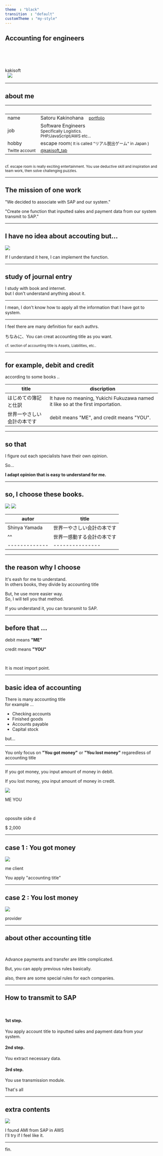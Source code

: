 ```yaml
---
theme　: "black"
transition　: "default"
customTheme : "my-style"
---
```

## Accounting for engineers

<br>
<br>
<br>
<br>
kakisoft
<br>
&nbsp;&nbsp;<img src="./assets/kakisoft_log
.png" style="max-width: 10%;">

---

## about me

&nbsp;  |  &nbsp;
-------------|---------------
name       | Satoru Kakinohana &nbsp;&nbsp;&nbsp;<small><a href="https://kakisoft-portfolio-v2.netlify.com/">portfolio</a></small>
job        | Software Engineers<br><small>Specifically Logistics.<br>PHP/JavaScript/AWS etc...</small>  
hobby      | escape room<small>( It is called "リアル脱出ゲーム" in Japan )</small>  
<small>Twitte account</small> | <small>[@kakisoft_tab](https://twitter.com/kakisoft_tab)</small>

<br>

<small>
cf. escape room is really exciting entertainment.  
You use deductive skill and inspiration and team work, then solve challenging puzzles.</small>

---

## The mission of one work

"We decided to associate with SAP and our system."  

"Create one function that inputted sales and payment data from our system transmit to SAP."  

---

## I have no idea about accouting but...  

<img src="./assets/001.png" style="max-width: 50%;">  

If I understand it here, I can implement the function.  

---

## study of journal entry

I study with book and internet.   
but I don't understand anything about it.  

---

I mean, I don't know how to apply all the information that I have got to system.  

---

I feel there are many definition for each authrs.  

ちなみに、You can creat accounting title as you want.  

<small>cf. section of accounting title is Assets, Liabilities, etc..</small>

---

## for example, debit and credit

according to some books ..

title | discription
-------------|---------------
はじめての簿記と仕訳       | It have no meaning, Yukichi Fukuzawa named it like so at the first importation.  
世界一やさしい会計の本です           | debit means "ME", and credit means "YOU".  


---

## so that

I figure out each specialists have their own opinion.  

So...  

**I adapt opinion that is easy to understand for me.**  

---

## so, I choose these books.

<img src="./assets/002.png" style="max-width: 20%;">  
<img src="./assets/003.png" style="max-width: 20%;">  

autor | title
-------------|---------------
Shinya Yamada       | 世界一やさしい会計の本です
^^           | 世界一感動する会計の本です
-------------|---------------

---

## the reason why I choose

It's eash for me to understand.  
In others books, they divide by accounting title  

But, he use more easier way.  
So, I will tell you that method.  

If you understand it, you can tsransmit to SAP.  

---

## before that ...

debit means **"ME"**  

credit means **"YOU"**  

<br>

It is most import point.  

---

## basic idea of accounting

There is many accounting title   
for example ...  

 * Checking accounts
 * Finished goods
 * Accounts payable
 * Capital stock

but...  

---

You only focus on **"You got money"** or **"You lost money"** regaredless of accounting title  

---

If you got money, you input amount of money in debit.  

If you lost money, you input amount of money in credit.  

<img src="./assets/004.png">  

ME    YOU  

<br>

opossite side d  

$ 2,000  

---

## case 1 : You got money  

<img src="./assets/005.png">  

me    client  

You apply "accounting title"  


---

## case 2 : You lost money  

<img src="./assets/006.png">  

provider  

---

## about other accounting title

<br>

Advance payments and transfer are little complicated.  

But, you can apply previous rules basically.  

also, there are some special rules for each companies.  

---

## How to transmit to SAP

<br>

#### 1st step.
You apply account title to inputted sales and payment data from your system.  

#### 2nd step.
You extract necessary data.  

#### 3rd step.
You use transmission module.  


That's all  

---

## extra contents

<img src="./assets/007.png">  

I found AMI from SAP in AWS  
I'll try if I feel like it.  

---

fin.
